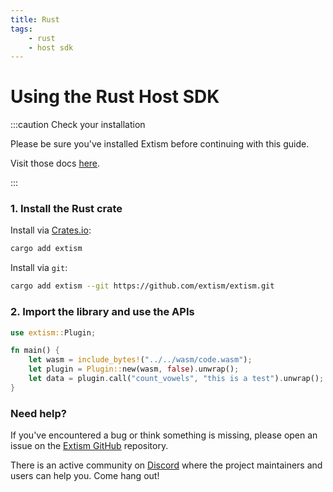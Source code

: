 ```yaml
---
title: Rust
tags:
    - rust
    - host sdk
---
```


# Using the Rust Host SDK


:::caution Check your installation

Please be sure you've installed Extism before continuing with this guide.

Visit those docs [here](/docs/install).

:::

### 1. Install the Rust crate

Install via [Crates.io](https://crates.io/):
```sh
cargo add extism
```

Install via `git`:
```sh
cargo add extism --git https://github.com/extism/extism.git
```

### 2. Import the library and use the APIs

```rust title=main.rs
use extism::Plugin;

fn main() {
    let wasm = include_bytes!("../../wasm/code.wasm");
    let plugin = Plugin::new(wasm, false).unwrap();
    let data = plugin.call("count_vowels", "this is a test").unwrap();
}
```


### Need help?

If you've encountered a bug or think something is missing, please open an issue on the [Extism GitHub](https://github.com/extism/extism) repository.

There is an active community on [Discord](https://discord.gg/cx3usBCWnc) where the project maintainers and users can help you. Come hang out!

